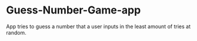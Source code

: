 # Guess-Number-Game-app
App tries to guess a number that a user inputs in the least amount of tries at random. 
